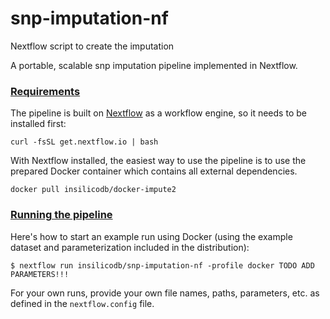 # snp-imputation-nf
Nextflow script to create the imputation

A portable, scalable snp imputation pipeline implemented in Nextflow.

### [Requirements](#requirements)

The pipeline is built on [Nextflow](http://nextflow.io) as a workflow engine, so it needs to be installed first:
```
curl -fsSL get.nextflow.io | bash
```

With Nextflow installed, the easiest way to use the pipeline is to use the prepared Docker container which contains all external dependencies.
```
docker pull insilicodb/docker-impute2
```

### [Running the pipeline](#running)

Here's how to start an example run using Docker (using the example dataset and parameterization included in the distribution):
```
$ nextflow run insilicodb/snp-imputation-nf -profile docker TODO ADD PARAMETERS!!!
```

For your own runs, provide your own file names, paths, parameters, etc. as defined in the `nextflow.config` file.


